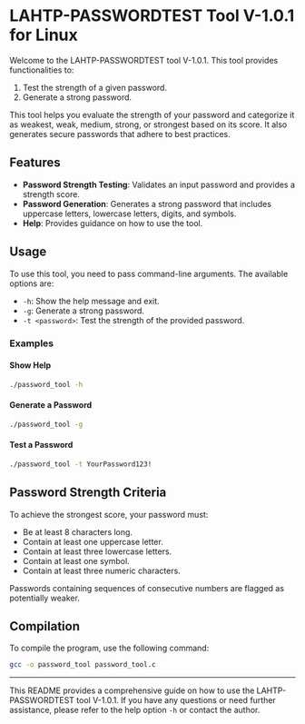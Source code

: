 # LAHTP-PASSWORDTEST Tool V-1.0.1 for Linux

Welcome to the LAHTP-PASSWORDTEST tool V-1.0.1. This tool provides functionalities to:
1. Test the strength of a given password.
2. Generate a strong password.

This tool helps you evaluate the strength of your password and categorize it as weakest, weak, medium, strong, or strongest based on its score. It also generates secure passwords that adhere to best practices.

## Features

- **Password Strength Testing**: Validates an input password and provides a strength score.
- **Password Generation**: Generates a strong password that includes uppercase letters, lowercase letters, digits, and symbols.
- **Help**: Provides guidance on how to use the tool.

## Usage

To use this tool, you need to pass command-line arguments. The available options are:

- `-h`: Show the help message and exit.
- `-g`: Generate a strong password.
- `-t <password>`: Test the strength of the provided password.

### Examples

#### Show Help

```sh
./password_tool -h
```

#### Generate a Password

```sh
./password_tool -g
```

#### Test a Password

```sh
./password_tool -t YourPassword123!
```

## Password Strength Criteria

To achieve the strongest score, your password must:
- Be at least 8 characters long.
- Contain at least one uppercase letter.
- Contain at least three lowercase letters.
- Contain at least one symbol.
- Contain at least three numeric characters.

Passwords containing sequences of consecutive numbers are flagged as potentially weaker.



## Compilation

To compile the program, use the following command:

```sh
gcc -o password_tool password_tool.c
```


---

This README provides a comprehensive guide on how to use the LAHTP-PASSWORDTEST tool V-1.0.1. If you have any questions or need further assistance, please refer to the help option `-h` or contact the author.